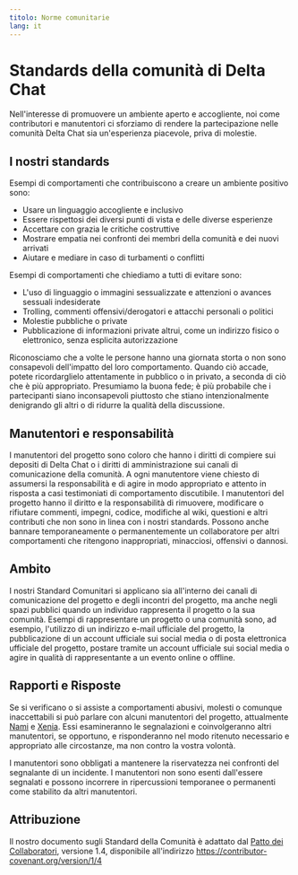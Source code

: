 ```yaml
---
titolo: Norme comunitarie
lang: it
---
```


# Standards della comunità di Delta Chat

Nell'interesse di promuovere un ambiente aperto e accogliente, noi come
contributori e manutentori ci sforziamo di rendere la partecipazione nelle comunità Delta Chat
sia un'esperienza piacevole, priva di molestie.


## I nostri standards

Esempi di comportamenti che contribuiscono a creare un ambiente positivo sono:

* Usare un linguaggio accogliente e inclusivo
* Essere rispettosi dei diversi punti di vista e delle diverse esperienze
* Accettare con grazia le critiche costruttive
* Mostrare empatia nei confronti dei membri della comunità e dei nuovi arrivati
* Aiutare e mediare in caso di turbamenti o conflitti

Esempi di comportamenti che chiediamo a tutti di evitare sono:

* L'uso di linguaggio o immagini sessualizzate e attenzioni o avances sessuali indesiderate
* Trolling, commenti offensivi/derogatori e attacchi personali o politici
* Molestie pubbliche o private
* Pubblicazione di informazioni private altrui, come un indirizzo fisico o elettronico, senza esplicita autorizzazione

Riconosciamo che a volte le persone hanno una giornata storta o non sono consapevoli
dell'impatto del loro comportamento. Quando ciò accade, potete ricordarglielo
attentamente in pubblico o in privato, a seconda di ciò che è più appropriato. Presumiamo la buona fede;
è più probabile che i partecipanti siano inconsapevoli piuttosto che stiano intenzionalmente denigrando gli altri o di ridurre la qualità della discussione.


## Manutentori e responsabilità

I manutentori del progetto sono coloro che hanno i diritti di compiere sui depositi di Delta Chat o i diritti di amministrazione sui canali di comunicazione della comunità.
A ogni manutentore viene chiesto di assumersi la responsabilità e di agire in modo appropriato e attento
in risposta a casi testimoniati di comportamento discutibile.
I manutentori del progetto hanno il diritto e la responsabilità di rimuovere, modificare o
 rifiutare commenti, impegni, codice, modifiche al wiki, questioni e altri contributi
che non sono in linea con i nostri standards.
Possono anche bannare temporaneamente o permanentemente un collaboratore per
altri comportamenti che ritengono inappropriati, minacciosi, offensivi o dannosi.

## Ambito

I nostri Standard Comunitari si applicano sia all'interno dei canali di comunicazione del progetto e degli
incontri del progetto, ma anche negli spazi pubblici
quando un individuo rappresenta il progetto o la sua comunità. Esempi di
rappresentare un progetto o una comunità sono, ad esempio, l'utilizzo di un indirizzo e-mail ufficiale del progetto,
la pubblicazione di un account ufficiale sui social media o di posta elettronica ufficiale del progetto, postare tramite un account ufficiale sui social media o agire in qualità di
rappresentante a un evento online o offline.

## Rapporti e Risposte

Se si verificano o si assiste a comportamenti abusivi, molesti o comunque inaccettabili
si può parlare con alcuni manutentori del progetto, attualmente [Nami](mailto:missytake@systemli.org) e [Xenia](mailto:ksenia@transcyberian.org).
Essi esamineranno le segnalazioni e coinvolgeranno altri manutentori, se opportuno,
e risponderanno nel modo ritenuto necessario e appropriato alle circostanze, ma non contro la vostra volontà.

I manutentori sono obbligati a mantenere la riservatezza
nei confronti del segnalante di un incidente.
I manutentori non sono esenti dall'essere segnalati
e possono incorrere in ripercussioni temporanee o permanenti
come stabilito da altri manutentori.


## Attribuzione

Il nostro documento sugli Standard della Comunità è adattato dal [Patto dei Collaboratori](https://contributor-covenant.org), versione 1.4,
disponibile all'indirizzo <https://contributor-covenant.org/version/1/4>
